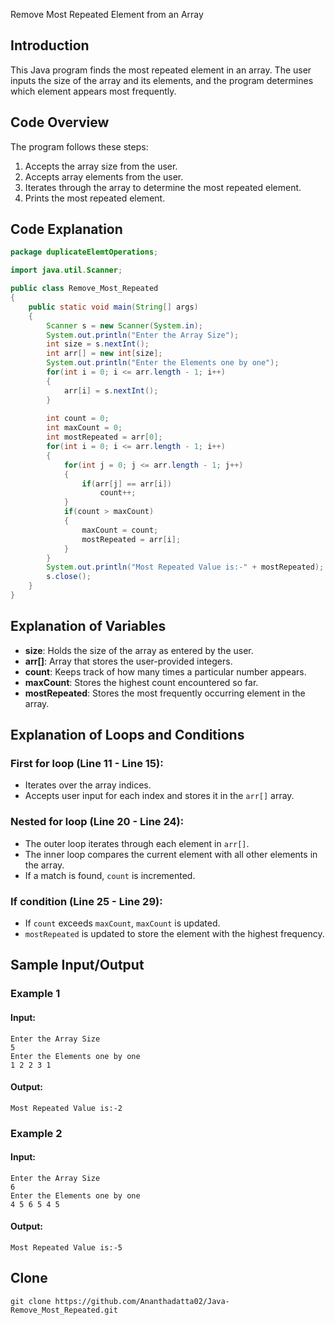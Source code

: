 

Remove Most Repeated Element from an Array

## Introduction
This Java program finds the most repeated element in an array. The user inputs the size of the array and its elements, and the program determines which element appears most frequently.

## Code Overview
The program follows these steps:
1. Accepts the array size from the user.
2. Accepts array elements from the user.
3. Iterates through the array to determine the most repeated element.
4. Prints the most repeated element.

## Code Explanation

```java
package duplicateElemtOperations;

import java.util.Scanner;

public class Remove_Most_Repeated
{
    public static void main(String[] args)
    {
        Scanner s = new Scanner(System.in);
        System.out.println("Enter the Array Size");
        int size = s.nextInt();
        int arr[] = new int[size];
        System.out.println("Enter the Elements one by one");
        for(int i = 0; i <= arr.length - 1; i++)
        {
            arr[i] = s.nextInt();
        }
        
        int count = 0;
        int maxCount = 0;
        int mostRepeated = arr[0];
        for(int i = 0; i <= arr.length - 1; i++)
        {
            for(int j = 0; j <= arr.length - 1; j++)
            {
                if(arr[j] == arr[i])
                    count++;
            }
            if(count > maxCount)
            {
                maxCount = count;
                mostRepeated = arr[i];
            }
        }
        System.out.println("Most Repeated Value is:-" + mostRepeated);
        s.close();
    }
}
```

## Explanation of Variables
- **size**: Holds the size of the array as entered by the user.
- **arr[]**: Array that stores the user-provided integers.
- **count**: Keeps track of how many times a particular number appears.
- **maxCount**: Stores the highest count encountered so far.
- **mostRepeated**: Stores the most frequently occurring element in the array.

## Explanation of Loops and Conditions
### **First for loop** (Line 11 - Line 15):
- Iterates over the array indices.
- Accepts user input for each index and stores it in the `arr[]` array.

### **Nested for loop** (Line 20 - Line 24):
- The outer loop iterates through each element in `arr[]`.
- The inner loop compares the current element with all other elements in the array.
- If a match is found, `count` is incremented.

### **If condition** (Line 25 - Line 29):
- If `count` exceeds `maxCount`, `maxCount` is updated.
- `mostRepeated` is updated to store the element with the highest frequency.

## Sample Input/Output
### **Example 1**
#### **Input:**
```
Enter the Array Size
5
Enter the Elements one by one
1 2 2 3 1
```
#### **Output:**
```
Most Repeated Value is:-2
```
### **Example 2**
#### **Input:**
```
Enter the Array Size
6
Enter the Elements one by one
4 5 6 5 4 5
```
#### **Output:**
```
Most Repeated Value is:-5
```

## Clone
```
git clone https://github.com/Ananthadatta02/Java-Remove_Most_Repeated.git
```
